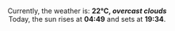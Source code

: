 <p  align="center"><br/>Currently, the weather is: <b> 22°C, <i>overcast clouds</i></b></br>Today, the sun rises at <b>04:49</b> and sets at <b>19:34</b>.</p>